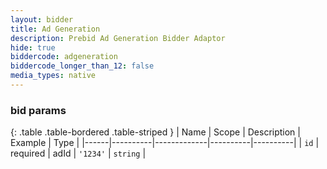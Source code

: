 ```yaml
---
layout: bidder
title: Ad Generation
description: Prebid Ad Generation Bidder Adaptor
hide: true
biddercode: adgeneration
biddercode_longer_than_12: false
media_types: native
---
```



### bid params

{: .table .table-bordered .table-striped }
| Name | Scope    | Description | Example  | Type     |
|------|----------|-------------|----------|----------|
| `id` | required | adId        | `'1234'` | `string` |
